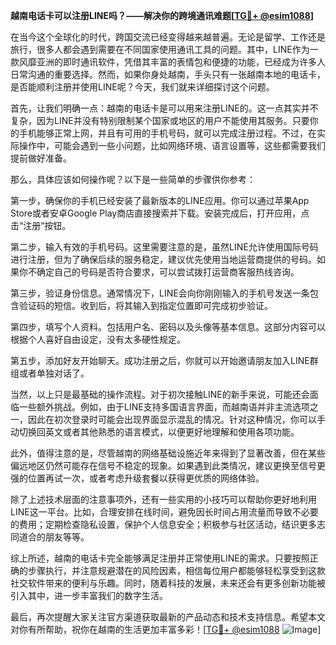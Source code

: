 **越南电话卡可以注册LINE吗？——解决你的跨境通讯难题[[TG💪+ @esim1088](https://t.me/s/esim1088)]**

在当今这个全球化的时代，跨国交流已经变得越来越普遍。无论是留学、工作还是旅行，很多人都会遇到需要在不同国家使用通讯工具的问题。其中，LINE作为一款风靡亚洲的即时通讯软件，凭借其丰富的表情包和便捷的功能，已经成为许多人日常沟通的重要选择。然而，如果你身处越南，手头只有一张越南本地的电话卡，是否能顺利注册并使用LINE呢？今天，我们就来详细探讨这个问题。

首先，让我们明确一点：越南的电话卡是可以用来注册LINE的。这一点其实并不复杂，因为LINE并没有特别限制某个国家或地区的用户不能使用其服务。只要你的手机能够正常上网，并且有可用的手机号码，就可以完成注册过程。不过，在实际操作中，可能会遇到一些小问题，比如网络环境、语言设置等，这些都需要我们提前做好准备。

那么，具体应该如何操作呢？以下是一些简单的步骤供你参考：

第一步，确保你的手机已经安装了最新版本的LINE应用。你可以通过苹果App Store或者安卓Google Play商店直接搜索并下载。安装完成后，打开应用，点击“注册”按钮。

第二步，输入有效的手机号码。这里需要注意的是，虽然LINE允许使用国际号码进行注册，但为了确保后续的服务稳定，建议优先使用当地运营商提供的号码。如果你不确定自己的号码是否符合要求，可以尝试拨打运营商客服热线咨询。

第三步，验证身份信息。通常情况下，LINE会向你刚刚输入的手机号发送一条包含验证码的短信。收到后，将其输入到指定位置即可完成初步验证。

第四步，填写个人资料。包括用户名、密码以及头像等基本信息。这部分内容可以根据个人喜好自由设定，没有太多硬性规定。

第五步，添加好友开始聊天。成功注册之后，你就可以开始邀请朋友加入LINE群组或者单独对话了。

当然，以上只是最基础的操作流程。对于初次接触LINE的新手来说，可能还会面临一些额外挑战。例如，由于LINE支持多国语言界面，而越南语并非主流选项之一，因此在初次登录时可能会出现界面显示混乱的情况。针对这种情况，你可以手动切换回英文或者其他熟悉的语言模式，以便更好地理解和使用各项功能。

此外，值得注意的是，尽管越南的网络基础设施近年来得到了显著改善，但在某些偏远地区仍然可能存在信号不稳定的现象。如果遇到此类情况，建议更换至信号更强的位置再试一次，或者考虑升级套餐以获得更优质的网络体验。

除了上述技术层面的注意事项外，还有一些实用的小技巧可以帮助你更好地利用LINE这一平台。比如，合理安排在线时间，避免因长时间占用流量而导致不必要的费用；定期检查隐私设置，保护个人信息安全；积极参与社区活动，结识更多志同道合的朋友等等。

综上所述，越南的电话卡完全能够满足注册并正常使用LINE的需求。只要按照正确的步骤执行，并注意规避潜在的风险因素，相信每位用户都能够轻松享受到这款社交软件带来的便利与乐趣。同时，随着科技的发展，未来还会有更多创新功能被引入其中，进一步丰富我们的数字生活。

最后，再次提醒大家关注官方渠道获取最新的产品动态和技术支持信息。希望本文对你有所帮助，祝你在越南的生活更加丰富多彩！[[TG💪+ @esim1088](https://t.me/s/esim1088) ![Image](https://i.postimg.cc/4NQfJmqS/Snipaste-2025-05-13-00-14-12.png)]